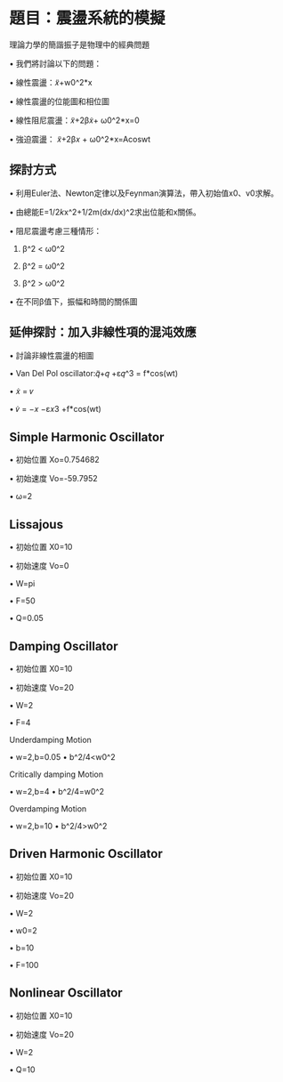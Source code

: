 題目：震盪系統的模擬
============

理論力學的簡諧振子是物理中的經典問題 

• 我們將討論以下的問題： 

• 線性震盪：𝑥̈+w0^2*x

• 線性震盪的位能圖和相位圖 

• 線性阻尼震盪：𝑥̈+2β𝑥̇+ ω0^2*x=0

• 強迫震盪： 𝑥̈+2β𝑥 + ω0^2*x=Acoswt



探討方式
------------

• 利用Euler法、Newton定律以及Feynman演算法，帶入初始值x0、v0求解。 

• 由總能E=1/2*k*x^2+1/2m(dx/dx)^2求出位能和x關係。 

• 阻尼震盪考慮三種情形： 

1. β^2 < ω0^2

2. β^2 = ω0^2

3. β^2 > ω0^2
 
• 在不同β值下，振幅和時間的關係圖




延伸探討：加入非線性項的混沌效應
----------------------

• 討論非線性震盪的相圖 

• Van Del Pol oscillator:𝑞̈+𝑞 +ε𝑞^3 = f*cos(wt)

• 𝑥̇ = 𝑣 

• 𝑣̇ = −𝑥 −ε𝑥3 +f*cos(wt)




Simple Harmonic Oscillator
---------------------------

• 初始位置 Xo=0.754682

• 初始速度 Vo=-59.7952 

• ω=2 




Lissajous
--------------------------------

• 初始位置 X0=10

• 初始速度 Vo=0

• W=pi

• F=50

• Q=0.05



Damping Oscillator
------------------------------

• 初始位置 X0=10

• 初始速度 Vo=20

• W=2

• F=4

  Underdamping Motion

• w=2,b=0.05
• b^2/4<w0^2

  Critically damping Motion

• w=2,b=4
• b^2/4=w0^2
 
 Overdamping Motion
 
• w=2,b=10
• b^2/4>w0^2




Driven Harmonic Oscillator
----------------------------------

• 初始位置 X0=10

• 初始速度 Vo=20

• W=2

• w0=2

• b=10

• F=100




Nonlinear Oscillator
-----------------------------------

• 初始位置 X0=10

• 初始速度 Vo=20

• W=2

• Q=10
